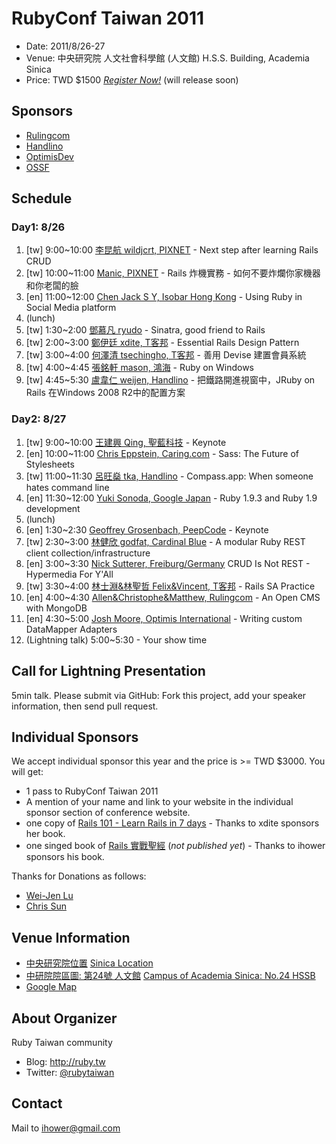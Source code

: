 # RubyConf Taiwan 2011

* Date: 2011/8/26-27
* Venue: 中央研究院 人文社會科學館 (人文館) H.S.S. Building, Academia Sinica
* Price: TWD $1500 *[Register Now!](#)* (will release soon)

## Sponsors

* [Rulingcom](http://www.rulingcom.com)
* [Handlino](http://handlino.com)
* [OptimisDev](http://www.optimispt.com)
* [OSSF](http://www.openfoundry.org/)

## Schedule

### Day1: 8/26

1. [tw] 9:00~10:00 [李昆航 wildjcrt, PIXNET](2011/speakers/wildjcrt.md) - Next step after learning Rails CRUD
2. [tw] 10:00~11:00 [Manic, PIXNET](2011/speakers/manic.md) - Rails 炸機實務 - 如何不要炸爛你家機器和你老闆的臉
3. [en] 11:00~12:00 [Chen Jack S Y, Isobar Hong Kong](2011/speakers/jack.md) - Using Ruby in Social Media platform
4. (lunch)
5. [tw] 1:30~2:00 [鄧慕凡 ryudo](2011/speakers/ryudo.md) - Sinatra, good friend to Rails
6. [tw] 2:00~3:00 [鄭伊廷 xdite, T客邦](2011/speakers/xdite.md) - Essential Rails Design Pattern
7. [tw] 3:00~4:00 [何澤清 tsechingho, T客邦](2011/speakers/tsechingho.md) - 善用 Devise 建置會員系統
8. [tw] 4:00~4:45 [張銘軒 mason, 鴻海](2011/speakers/mason.md) - Ruby on Windows
9. [tw] 4:45~5:30 [盧韋仁 weijen, Handlino](2011/speakers/weijen.md) - 把鐵路開進視窗中，JRuby on Rails 在Windows 2008 R2中的配置方案

### Day2: 8/27

1. [tw] 9:00~10:00 [王建興 Qing, 聖藍科技](2011/speakers/qing.md) - Keynote
2. [en] 10:00~11:00 [Chris Eppstein, Caring.com](2011/speakers/chris-eppstein.md) - Sass: The Future of Stylesheets
3. [tw] 11:00~11:30 [呂旺燊 tka, Handlino](2011/speakers/tka.md) - Compass.app: When someone hates command line
4. [en] 11:30~12:00 [Yuki Sonoda, Google Japan](2011/speakers/yugui.md) - Ruby 1.9.3 and Ruby 1.9 development
5. (lunch)
6. [en] 1:30~2:30 [Geoffrey Grosenbach, PeepCode](2011/speakers/topfunky.md) - Keynote
7. [tw] 2:30~3:00 [林健欣 godfat, Cardinal Blue](2011/speakers/godfat.md) - A modular Ruby REST client collection/infrastructure
8. [en] 3:00~3:30 [Nick Sutterer, Freiburg/Germany](2011/speakers/nick.md) CRUD Is Not REST - Hypermedia For Y'All
9. [tw] 3:30~4:00 [林士淵&林聖哲 Felix&Vincent, T客邦](2011/speakers/felix-vincent.md) - Rails SA Practice
10. [en] 4:00~4:30 [Allen&Christophe&Matthew, Rulingcom](2011/speakers/rulingcom.md) - An Open CMS with MongoDB
11. [en] 4:30~5:00 [Josh Moore, Optimis International](2011/speakers/josh.md) - Writing custom DataMapper Adapters
12. (Lightning talk) 5:00~5:30 - Your show time

## Call for Lightning Presentation

5min talk. Please submit via GitHub: Fork this project, add your speaker information, then send pull request.

## Individual Sponsors

We accept individual sponsor this year and the price is >= TWD $3000. You will get:

* 1 pass to RubyConf Taiwan 2011
* A mention of your name and link to your website in the individual sponsor section of conference website.
* one copy of [Rails 101 - Learn Rails in 7 days](http://rails-101.logdown.com/) - Thanks to xdite sponsors her book.
* one singed book of [Rails 實戰聖經](http://ihower.tw/rails3) (*not published yet*) - Thanks to ihower sponsors his book.

Thanks for Donations as follows:

* [Wei-Jen Lu](https://twitter.com/#!/weijenlu)
* [Chris Sun](https://twitter.com/#!/chrisun)

## Venue Information

* [中央研究院位置](http://www.sinica.edu.tw/location.htm) [Sinica Location](http://home.sinica.edu.tw/en/site/location.html)
* [中研院院區圖: 第24號 人文館](http://www.sinica.edu.tw/as/map/asmap_c.html) [Campus of Academia Sinica: No.24 HSSB](http://www.sinica.edu.tw/as/map/asmap.html)
* [Google Map](http://maps.google.com/maps/ms?ie=UTF8&source=embed&hl=zh-TW&msa=0&msid=101908379901557595242.00047f68df8db5ba850ee&ll=25.041749,121.613674&spn=0.037326,0.054932&z=14)

## About Organizer

Ruby Taiwan community

* Blog: <http://ruby.tw>
* Twitter: [@rubytaiwan](http://twitter.com/rubytaiwan)

## Contact

Mail to ihower@gmail.com
